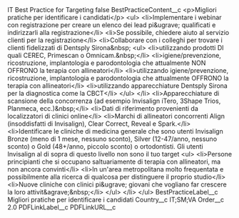 <?xml version="1.0" encoding="UTF-8"?>
<CustomMetadata xmlns="http://soap.sforce.com/2006/04/metadata" xmlns:xsi="http://www.w3.org/2001/XMLSchema-instance" xmlns:xsd="http://www.w3.org/2001/XMLSchema">
    <label>IT Best Practice for Targeting</label>
    <protected>false</protected>
    <values>
        <field>BestPracticeContent__c</field>
        <value xsi:type="xsd:string">&lt;p&gt;Migliori pratiche per identificare i candidati&lt;/p&gt;
&lt;ul&gt;
&lt;li&gt;Implementare i webinar con registrazione per creare un elenco dei lead pi&amp;ugrave; qualificati e indirizzarli alla registrazione&lt;/li&gt;
&lt;li&gt;Se possibile, chiedere aiuto al servizio clienti per la registrazione&lt;/li&gt;
&lt;li&gt;Collaborare con i colleghi per trovare i clienti fidelizzati di Dentsply Sirona&amp;nbsp;
&lt;ul&gt;
&lt;li&gt;utilizzando prodotti DI quali CEREC, Primescan o Omnicam.&amp;nbsp;&lt;/li&gt;
&lt;li&gt;igiene/prevenzione, ricostruzione, implantologia e parodontologia che attualmente NON OFFRONO la terapia con allineatori&lt;/li&gt;
&lt;li&gt;utilizzando igiene/prevenzione, ricostruzione, implantologia e parodontologia che attualmente OFFRONO la terapia con allineatori&lt;/li&gt;
&lt;li&gt;utilizzando apparecchiature Dentsply Sirona per la diagnostica come la CBCT&lt;/li&gt;
&lt;/ul&gt;
&lt;/li&gt;
&lt;li&gt;Apparecchiature di scansione della concorrenza (ad esempio Invisalign iTero, 3Shape Trios, Planmeca, ecc.)&amp;nbsp;&lt;/li&gt;
&lt;li&gt;Dati di riferimento provenienti da localizzatori di clinici online&lt;/li&gt;
&lt;li&gt;Marchi di allineatori concorrenti Align (insoddisfatti di Invisalign), Clear Correct, Reveal e Spark.&lt;/li&gt;
&lt;li&gt;Identificare le cliniche di medicina generale che sono utenti Invisalign Bronze (meno di 1 mese, nessuno sconto), Silver (12-47/anno, nessuno sconto) o Gold (48+/anno, piccolo sconto) o ortodontisti. Gli utenti Invisalign al di sopra di questo livello non sono il tuo target
&lt;ul&gt;
&lt;li&gt;Persone principianti che si occupano saltuariamente di terapia con allineatori, ma non ancora convinti&lt;/li&gt;
&lt;li&gt;In un&apos;area metropolitana molto frequentata e possibilmente alla ricerca di qualcosa per distinguere il proprio studio&lt;/li&gt;
&lt;li&gt;Nuove cliniche con clinici pi&amp;ugrave; giovani che vogliano far crescere la loro attivit&amp;agrave;&amp;nbsp;&lt;/li&gt;
&lt;/ul&gt;
&lt;/li&gt;
&lt;/ul&gt;</value>
    </values>
    <values>
        <field>BestPracticeLabel__c</field>
        <value xsi:type="xsd:string">Migliori pratiche per identificare i candidati</value>
    </values>
    <values>
        <field>Country__c</field>
        <value xsi:type="xsd:string">IT;SM;VA</value>
    </values>
    <values>
        <field>Order__c</field>
        <value xsi:type="xsd:double">2.0</value>
    </values>
    <values>
        <field>PDFLinkLabel__c</field>
        <value xsi:nil="true"/>
    </values>
    <values>
        <field>PDFLinkURL__c</field>
        <value xsi:nil="true"/>
    </values>
</CustomMetadata>
